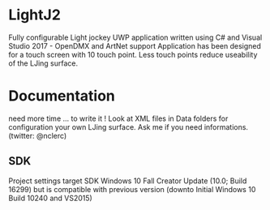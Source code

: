 # LightJ2
Fully configurable Light jockey UWP application written using C# and Visual Studio 2017 - OpenDMX and ArtNet support
Application has been designed for a touch screen with 10 touch point. Less touch points reduce useability of the LJing surface.

# Documentation
need more time ... to write it !
Look at XML files in Data folders for configuration your own LJing surface.
Ask me if you need informations. (twitter: @nclerc)

## SDK 
Project settings target SDK Windows 10 Fall Creator Update (10.0; Build 16299) but is compatible with previous version (downto Initial Windows 10 Build 10240 and VS2015)

